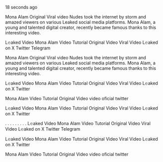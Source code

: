 
18 seconds ago

Mona Alam Original Viral video Nudes took the internet by storm and amazed viewers on various Leaked social media platforms. Mona Alam, a young and talented digital creator, recently became famous thanks to this interesting video.

L𝚎aked Video Mona Alam Video Tutorial Original Video Viral Video L𝚎aked on X Twitter Telegram

Mona Alam Original Viral video Nudes took the internet by storm and amazed viewers on various Leaked social media platforms. Mona Alam, a young and talented digital creator, recently became famous thanks to this interesting video.

L𝚎aked Video Mona Alam Video Tutorial Original Video Viral Video L𝚎aked on X Twitter

Mona Alam Video Tutorial Original Video video oficial twitter

L𝚎aked Video Mona Alam Video Tutorial Original Video Viral Video L𝚎aked on X Twitter

. . . . . . . . . L𝚎aked Video Mona Alam Video Tutorial Original Video Viral Video L𝚎aked on X Twitter Telegram

L𝚎aked Video Mona Alam Video Tutorial Original Video Viral Video L𝚎aked on X Twitter

Mona Alam Video Tutorial Original Video video oficial twitter

